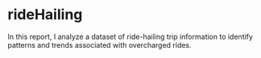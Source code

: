 # rideHailing
In this report, I analyze a dataset of ride-hailing trip information to identify patterns and trends associated with overcharged rides. 

